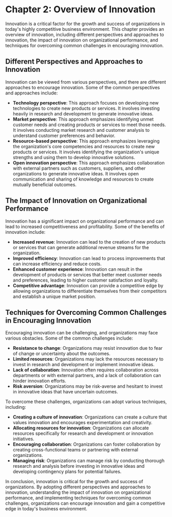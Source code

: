 Chapter 2: Overview of Innovation
=================================

Innovation is a critical factor for the growth and success of organizations in today's highly competitive business environment. This chapter provides an overview of innovation, including different perspectives and approaches to innovation, the impact of innovation on organizational performance, and techniques for overcoming common challenges in encouraging innovation.

Different Perspectives and Approaches to Innovation
---------------------------------------------------

Innovation can be viewed from various perspectives, and there are different approaches to encourage innovation. Some of the common perspectives and approaches include:

* **Technology perspective**: This approach focuses on developing new technologies to create new products or services. It involves investing heavily in research and development to generate innovative ideas.
* **Market perspective**: This approach emphasizes identifying unmet customer needs and creating products or services to meet those needs. It involves conducting market research and customer analysis to understand customer preferences and behavior.
* **Resource-based perspective**: This approach emphasizes leveraging the organization's core competencies and resources to create new products or services. It involves identifying the organization's unique strengths and using them to develop innovative solutions.
* **Open innovation perspective**: This approach emphasizes collaboration with external partners such as customers, suppliers, and other organizations to generate innovative ideas. It involves open communication and sharing of knowledge and resources to create mutually beneficial outcomes.

The Impact of Innovation on Organizational Performance
------------------------------------------------------

Innovation has a significant impact on organizational performance and can lead to increased competitiveness and profitability. Some of the benefits of innovation include:

* **Increased revenue**: Innovation can lead to the creation of new products or services that can generate additional revenue streams for the organization.
* **Improved efficiency**: Innovation can lead to process improvements that can increase efficiency and reduce costs.
* **Enhanced customer experience**: Innovation can result in the development of products or services that better meet customer needs and preferences, leading to higher customer satisfaction and loyalty.
* **Competitive advantage**: Innovation can provide a competitive edge by allowing organizations to differentiate themselves from their competitors and establish a unique market position.

Techniques for Overcoming Common Challenges in Encouraging Innovation
---------------------------------------------------------------------

Encouraging innovation can be challenging, and organizations may face various obstacles. Some of the common challenges include:

* **Resistance to change**: Organizations may resist innovation due to fear of change or uncertainty about the outcomes.
* **Limited resources**: Organizations may lack the resources necessary to invest in research and development or implement innovative ideas.
* **Lack of collaboration**: Innovation often requires collaboration across departments or with external partners, and a lack of collaboration can hinder innovation efforts.
* **Risk aversion**: Organizations may be risk-averse and hesitant to invest in innovative ideas that have uncertain outcomes.

To overcome these challenges, organizations can adopt various techniques, including:

* **Creating a culture of innovation**: Organizations can create a culture that values innovation and encourages experimentation and creativity.
* **Allocating resources for innovation**: Organizations can allocate resources specifically for research and development or innovation initiatives.
* **Encouraging collaboration**: Organizations can foster collaboration by creating cross-functional teams or partnering with external organizations.
* **Managing risk**: Organizations can manage risk by conducting thorough research and analysis before investing in innovative ideas and developing contingency plans for potential failures.

In conclusion, innovation is critical for the growth and success of organizations. By adopting different perspectives and approaches to innovation, understanding the impact of innovation on organizational performance, and implementing techniques for overcoming common challenges, organizations can encourage innovation and gain a competitive edge in today's business environment.
